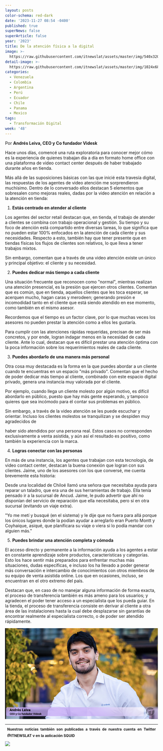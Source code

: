 ```yaml
---
layout: posts
color-schema: red-dark
date: '2023-11-27 08:54 -0400'
published: true
superNews: false
superArticle: false
year: '2023'
title: De la atención física a la digital
image: >-
  https://raw.githubusercontent.com/itnewslat/assets/master/img/540x320/Andres-Leiva-p.jpg
detail-image: >-
  https://raw.githubusercontent.com/itnewslat/assets/master/img/1024x680/Andres-Leiva-g.jpg
categories:
  - Venezuela
  - Colombia
  - Argentina
  - Perú
  - Ecuador
  - Chile
  - Panama
  - Mexico
tags:
  - Transformación Digital
week: '48'
---
```

Por **Andrés Leiva, CEO y Co fundador Videsk**

Hace unos días, comencé una ruta exploratoria para conocer mejor cómo es la experiencia de quienes trabajan día a día en formato home office con una plataforma de video contact center después de haber trabajado durante años en tienda.

Más allá de las suposiciones básicas con las que inicié esta travesía digital, las respuestas de los agentes de video atención me sorprendieron muchísimo. Dentro de lo conversado ellos destacan 5 elementos que sobresalen como mejoras reales, dadas por la video atención en relación a la atención en tienda:

1. **Estás centrado en atender al cliente**

Los agentes del sector retail destacan que, en tienda, el trabajo de atender a clientes se combina con trabajo operacional y gestión. Su tiempo y su foco de atención está compartido entre diversas tareas, lo que significa que no pueden estar 100% enfocados en la atención de cada cliente y sus necesidades. Respecto a esto, también hay que tener presente que en tiendas físicas los flujos de clientes son relativos, lo que lleva a tener trabajos mixtos.

Sin embargo, comentan que a través de una video atención existe un único y principal objetivo: el cliente y su necesidad.

2. **Puedes dedicar más tiempo a cada cliente**

Una situación frecuente que reconocen como "normal", mientras realizan una atención presencial, es la presión que ejercen otros clientes. Comentan que es común, que en tienda, aquellos clientes que les toca esperar, se acerquen mucho, hagan caras y merodeen; generando presión e incomodidad tanto en el cliente que está siendo atendido en ese momento, como también en el mismo asesor.

Recordemos que el tiempo es un factor clave, por lo que muchas veces los asesores no pueden prestar la atención como a ellos les gustaría.

Para cumplir con las atenciones rápidas requeridas, precisan de ser más concretos, y por ende, logran indagar menos en la necesidad de cada cliente. Ante lo cual, destacan que es difícil prestar una atención óptima con la poca información sobre los requerimientos reales de cada cliente.

3. **Puedes abordarlo de una manera más personal**

Otra cosa muy destacada es la forma en la que puedes abordar a un cliente cuando te encuentras en un espacio "más privado". Comentan que el hecho de poder dedicar más tiempo al cliente, combinado con este espacio digital privado, genera una instancia muy valorada por el cliente.

Por ejemplo, cuando llega un cliente molesto por algún motivo, es difícil abordarlo en público, puesto que hay más gente esperando, y tampoco quieres que sea incómodo para él contar sus problemas en público.

Sin embargo, a través de la video atención se les puede escuchar y orientar. Incluso los clientes molestos se tranquilizan y se despiden muy agradecidos de

haber sido atendidos por una persona real. Estos casos no corresponden exclusivamente a venta asistida, y aún así el resultado es positivo, como también la experiencia con la marca.

4. **Logras conectar con las personas**

En más de una instancia, los agentes que trabajan con esta tecnología, de video contact center, destacan la buena conexión que logran con sus clientes. Jaime, uno de los asesores con los que conversé, me cuenta brevemente esta historia:

Desde una localidad de Chiloé llamó una señora que necesitaba ayuda para reparar un taladro, que era una de sus herramientas de trabajo. Ella tenía pensado ir a la sucursal de Ancud. Jaime, le pudo advertir que ahí no disponían del servicio de reparación que ella necesitaba, pero sí en otra sucursal (evitando un viaje extra).

"Yo me metí y busqué (en el sistema) y le dije que no fuera para allá porque los únicos lugares donde la podían ayudar a arreglarlo eran Puerto Montt y Coyhaique, asiqué, que planificara su viaje o viera si lo podía mandar con alguien más."

5. **Puedes brindar una atención completa y cómoda**

El acceso directo y permanente a la información ayuda a los agentes a estar en constante aprendizaje sobre productos, características y categorías. Esto los hace sentir más preparados para enfrentar muchas más situaciones, dudas específicas, e incluso los ha llevado a poder generar más conversación e intercambio de conocimientos con otros miembros de su equipo de venta asistida online. Los que en ocasiones, incluso, se encuentran en el otro extremo del país.

Destacan que, en caso de no manejar alguna información de forma exacta, el proceso de transferencia también es más ameno para los usuarios; y agradecen el poder tener acceso a un especialista que los pueda guiar. En la tienda, el proceso de transferencia consiste en derivar al cliente a otra área de las instalaciones hasta la cual debe desplazarse sin garantías de encontrar realmente al especialista correcto, o de poder ser atendido rápidamente.

![](https://raw.githubusercontent.com/itnewslat/assets/master/img/540x320/Andres-Leiva-p.jpg)

<table style="height: 42px;" width="569">
<tbody>
<tr>
<td style="text-align: justify;"><sub><strong>Nuestras noticias también son publicadas a través de nuestra cuenta en Twitter <a href="https://twitter.com/itnewslat?lang=es">@ITNEWSLAT</a> y en la aplicación <a href="https://squidapp.co/en/">SQUID</a></strong></sub></td>
</tr>
</tbody>
</table>

<img src="https://tracker.metricool.com/c3po.jpg?hash=56f88a41e39ab42c063cc51676587a04"/>